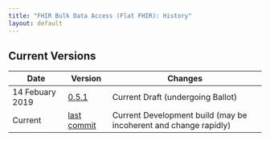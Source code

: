 ```yaml
---
title: "FHIR Bulk Data Access (Flat FHIR): History"
layout: default
---
```


## Current Versions

| Date | Version  | Changes |
|------|----------|---------|
| 14 Febuary 2019 | [0.5.1](http://hl7.org/fhir/bulk-data/index.html) | Current Draft (undergoing Ballot) |
| Current | [last commit](https://github.com/smart-on-fhir/fhir-bulk-data-docs/) | Current Development build (may be incoherent and change rapidly) |
